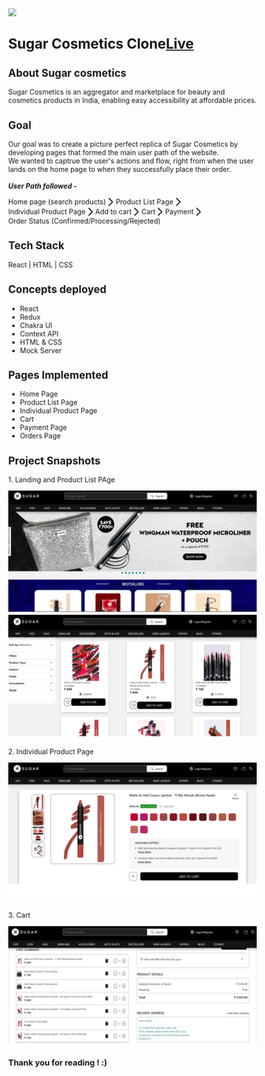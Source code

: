 

<img align="center" width = "300px" src="https://cdn.sanity.io/images/gxmub2ol/production/98a9ebae1456c75c727d5fab8c934dae908a144c-1493x380.png" /> 

<h1 style="display : flex ; justifi-content : space-between ; align-items : center " >Sugar Cosmetics Clone  <a href="https://sugar-cosmetics-clone-masai-1.netlify.app/" >Live</a> </h1> 

<h2> About Sugar cosmetics </h2>
Sugar Cosmetics is an aggregator and marketplace for beauty and cosmetics products in India, enabling easy accessibility at affordable prices. 


<h2>Goal</h2>
Our goal was to create a picture perfect replica of Sugar Cosmetics by developing pages that formed the main user path of the website. 
<br>
We wanted to captrue the user's actions and flow, right from when the user lands on the home page to when they successfully place their order. 
<br>
<br>
<i> <b> User Path followed - </b> </i>
<br>

<p style="display : flex ; align-items : center ; flex-wrap: wrap;">
Home page (search products) 
<img style="width:20px ; background-color:white; color : white;" src="./forward_arrow.png" />
 Product List Page 
<img style="width:20px ; background-color:white" src="./forward_arrow.png" />
 Individual Product Page 
 <img style="width:20px ; background-color:white" src="./forward_arrow.png" />
Add to cart 
<img style="width:20px ; background-color:white" src="./forward_arrow.png" />
Cart 
<img style="width:20px ; background-color:white" src="./forward_arrow.png" />
Payment 
 <img style="width:20px ; background-color:white" src="./forward_arrow.png" />
Order Status (Confirmed/Processing/Rejected) 
</p>


<h2>Tech Stack</h2>
React | HTML | CSS 

<h2> Concepts deployed</h2>
<ul>
    <li>React</li>
    <li>Redux</li>
    <li>Chakra UI</li>
    <li>Context API</li>
    <li>HTML & CSS</li>
    <li>Mock Server</li>
</ul>

<h2>Pages Implemented</h2>
<ul>
    <li>Home Page</li>
    <li>Product List Page</li>
    <li>Individual Product Page</li>
    <li>Cart</li>
    <li>Payment Page</li>
    <li>Orders Page</li>
</ul>

<h2> Project Snapshots </h2>
<p> 1. Landing and Product List PAge </p>
<img src="./readme_pic_1.png" />
<p> 2. Individual Product Page</p>
<img src="./readme_pic_2.png" />
<p> 3. Cart</p>
<img src="screenshot4.png" />

<h3> Thank you for reading ! :) </h3>







